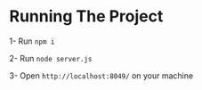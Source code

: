 # Running The Project

1- Run `npm i`

2- Run `node server.js`

3- Open `http://localhost:8049/` on  your machine